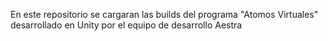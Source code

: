 En este repositorio se cargaran las builds del programa "Atomos Virtuales" desarrollado en Unity
por el equipo de desarrollo Aestra
